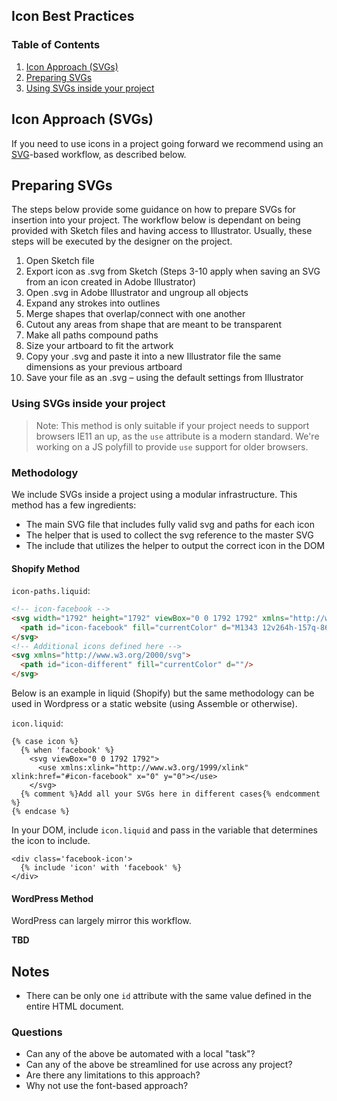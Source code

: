 ## Icon Best Practices

### Table of Contents
1. [Icon Approach (SVGs)](h#icon-approach-svgs)
2. [Preparing SVGs](#preparing-svgs)
3. [Using SVGs inside your project](#using-svgs-inside-your-project)

## Icon Approach (SVGs)

If you need to use icons in a project going forward we recommend using an [SVG](https://developer.mozilla.org/en-US/docs/Web/SVG)-based workflow, as described below.

## Preparing SVGs

The steps below provide some guidance on how to prepare SVGs for insertion into your project. The workflow below is dependant on being provided with Sketch files and having access to Illustrator. Usually, these steps will be executed by the designer on the project. 

1. Open Sketch file
1. Export icon as .svg from Sketch (Steps 3-10 apply when saving an SVG from an icon created in Adobe Illustrator)
1. Open .svg in Adobe Illustrator and ungroup all objects
1. Expand any strokes into outlines
1. Merge shapes that overlap/connect with one another
1. Cutout any areas from shape that are meant to be transparent
1. Make all paths compound paths
1. Size your artboard to fit the artwork
1. Copy your .svg and paste it into a new Illustrator file the same dimensions as your previous artboard
1. Save your file as an .svg – using the default settings from Illustrator

### Using SVGs inside your project

> Note: This method is only suitable if your project needs to support browsers IE11 an up, as the ```use``` attribute is a modern standard. We're working on a JS polyfill to provide ```use``` support for older browsers.

### Methodology

We include SVGs inside a project using a modular infrastructure. This method has a few ingredients:
- The main SVG file that includes fully valid svg and paths for each icon
- The helper that is used to collect the svg reference to the master SVG
- The include that utilizes the helper to output the correct icon in the DOM

#### Shopify Method

`icon-paths.liquid`:
```html
<!-- icon-facebook -->
<svg width="1792" height="1792" viewBox="0 0 1792 1792" xmlns="http://www.w3.org/2000/svg">
  <path id="icon-facebook" fill="currentColor" d="M1343 12v264h-157q-86 0-116 36t-30 108v189h293l-39 296h-254v759h-306v-759h-255v-296h255v-218q0-186 104-288.5t277-102.5q147 0 228 12z"/>
</svg>
<!-- Additional icons defined here -->
<svg xmlns="http://www.w3.org/2000/svg">
  <path id="icon-different" fill="currentColor" d=""/>
</svg>
```

Below is an example in liquid (Shopify) but the same methodology can be used in Wordpress or a static website (using Assemble or otherwise).

`icon.liquid`:
```liquid
{% case icon %}
  {% when 'facebook' %}
    <svg viewBox="0 0 1792 1792">
      <use xmlns:xlink="http://www.w3.org/1999/xlink" xlink:href="#icon-facebook" x="0" y="0"></use>
    </svg>
  {% comment %}Add all your SVGs here in different cases{% endcomment %}
{% endcase %}
```

In your DOM, include `icon.liquid` and pass in the variable that determines the icon to include.

```liquid
<div class='facebook-icon'>
  {% include 'icon' with 'facebook' %}
</div>
```

#### WordPress Method
WordPress can largely mirror this workflow. 

**TBD**

## Notes
- There can be only one `id` attribute with the same value defined in the entire HTML document.

### Questions
- Can any of the above be automated with a local "task"?
- Can any of the above be streamlined for use across any project?
- Are there any limitations to this approach? 
- Why not use the font-based approach?

